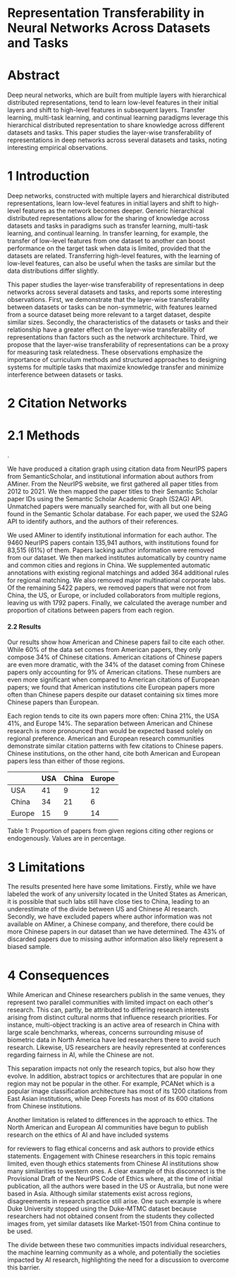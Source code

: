 # Representation Transferability in Neural Networks Across Datasets and Tasks

# Abstract

Deep neural networks, which are built from multiple layers with hierarchical distributed representations, tend to learn low-level features in their initial layers and shift to high-level features in subsequent layers. Transfer learning, multi-task learning, and continual learning paradigms leverage this hierarchical distributed representation to share knowledge across different datasets and tasks. This paper studies the layer-wise transferability of representations in deep networks across several datasets and tasks, noting interesting empirical observations.

# 1 Introduction

Deep networks, constructed with multiple layers and hierarchical distributed representations, learn low-level features in initial layers and shift to high-level features as the network becomes deeper. Generic hierarchical distributed representations allow for the sharing of knowledge across datasets and tasks in paradigms such as transfer learning, multi-task learning, and continual learning. In transfer learning, for example, the transfer of low-level features from one dataset to another can boost performance on the target task when data is limited, provided that the datasets are related. Transferring high-level features, with the learning of low-level features, can also be useful when the tasks are similar but the data distributions differ slightly.

This paper studies the layer-wise transferability of representations in deep networks across several datasets and tasks, and reports some interesting observations. First, we demonstrate that the layer-wise transferability between datasets or tasks can be non-symmetric, with features learned from a source dataset being more relevant to a target dataset, despite similar sizes. Secondly, the characteristics of the datasets or tasks and their relationship have a greater effect on the layer-wise transferability of representations than factors such as the network architecture. Third, we propose that the layer-wise transferability of representations can be a proxy for measuring task relatedness. These observations emphasize the importance of curriculum methods and structured approaches to designing systems for multiple tasks that maximize knowledge transfer and minimize interference between datasets or tasks.

# 2 Citation Networks

# 2.1 Methods

.

We have produced a citation graph using citation data from NeurIPS papers from SemanticScholar, and institutional information about authors from AMiner. From the NeurIPS website, we first gathered all paper titles from 2012 to 2021. We then mapped the paper titles to their Semantic Scholar paper IDs using the Semantic Scholar Academic Graph (S2AG) API. Unmatched papers were manually searched for, with all but one being found in the Semantic Scholar database. For each paper, we used the S2AG API to identify authors, and the authors of their references.

We used AMiner to identify institutional information for each author. The 9460 NeurIPS papers contain 135,941 authors, with institutions found for 83,515 (61%) of them. Papers lacking author information were removed from our dataset. We then marked institutes automatically by country name and common cities and regions in China. We supplemented automatic annotations with existing regional matchings and added 364 additional rules for regional matching. We also removed major multinational corporate labs. Of the remaining 5422 papers, we removed papers that were not from China, the US, or Europe, or included collaborators from multiple regions, leaving us with 1792 papers. Finally, we calculated the average number and proportion of citations between papers from each region.

#### 2.2 Results

Our results show how American and Chinese papers fail to cite each other. While 60% of the data set comes from American papers, they only compose 34% of Chinese citations. American citations of Chinese papers are even more dramatic, with the 34% of the dataset coming from Chinese papers only accounting for 9% of American citations. These numbers are even more significant when compared to American citations of European papers; we found that American institutions cite European papers more often than Chinese papers despite our dataset containing six times more Chinese papers than European.

Each region tends to cite its own papers more often: China 21%, the USA 41%, and Europe 14%. The separation between American and Chinese research is more pronounced than would be expected based solely on regional preference. American and European research communities demonstrate similar citation patterns with few citations to Chinese papers. Chinese institutions, on the other hand, cite both American and European papers less than either of those regions.

|  | USA | China | Europe |
| --- | --- | --- | --- |
| USA | 41 | 9 | 12 |
| China | 34 | 21 | 6 |
| Europe | 15 | 9 | 14 |

Table 1: Proportion of papers from given regions citing other regions or endogenously. Values are in percentage.

# 3 Limitations

The results presented here have some limitations. Firstly, while we have labeled the work of any university located in the United States as American, it is possible that such labs still have close ties to China, leading to an underestimate of the divide between US and Chinese AI research. Secondly, we have excluded papers where author information was not available on AMiner, a Chinese company, and therefore, there could be more Chinese papers in our dataset than we have determined. The 43% of discarded papers due to missing author information also likely represent a biased sample.

# 4 Consequences

While American and Chinese researchers publish in the same venues, they represent two parallel communities with limited impact on each other's research. This can, partly, be attributed to differing research interests arising from distinct cultural norms that influence research priorities. For instance, multi-object tracking is an active area of research in China with large scale benchmarks, whereas, concerns surrounding misuse of biometric data in North America have led researchers there to avoid such research. Likewise, US researchers are heavily represented at conferences regarding fairness in AI, while the Chinese are not.

This separation impacts not only the research topics, but also how they evolve. In addition, abstract topics or architectures that are popular in one region may not be popular in the other. For example, PCANet which is a popular image classification architecture has most of its 1200 citations from East Asian institutions, while Deep Forests has most of its 600 citations from Chinese institutions.

Another limitation is related to differences in the approach to ethics. The North American and European AI communities have begun to publish research on the ethics of AI and have included systems

for reviewers to flag ethical concerns and ask authors to provide ethics statements. Engagement with Chinese researchers in this topic remains limited, even though ethics statements from Chinese AI institutions show many similarities to western ones. A clear example of this disconnect is the Provisional Draft of the NeurIPS Code of Ethics where, at the time of initial publication, all the authors were based in the US or Australia, but none were based in Asia. Although similar statements exist across regions, disagreements in research practice still arise. One such example is where Duke University stopped using the Duke-MTMC dataset because researchers had not obtained consent from the students they collected images from, yet similar datasets like Market-1501 from China continue to be used.

The divide between these two communities impacts individual researchers, the machine learning community as a whole, and potentially the societies impacted by AI research, highlighting the need for a discussion to overcome this barrier.

